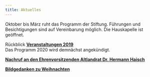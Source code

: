 ```yaml
---
title: Aktuelles
---
```

Oktober bis März ruht das Programm der Stiftung.
Führungen und Besichtigungen sind auf Vereinbarung möglich. Die Hauskapelle ist geöffnet.
 
Rückblick [**Veranstaltungen 2019**](/veranstaltungen/2019/)  
Das Programm 2020 wird demnächst angekündigt.

[**Nachruf an den Ehrenvorsitzenden Altlandrat Dr. Hermann Haisch**](/veranstaltungen/2019/nachrufhaisch/)

[**Bildgedanken zu Weihnachten**](/bildgedanken/122019weihnachten/)